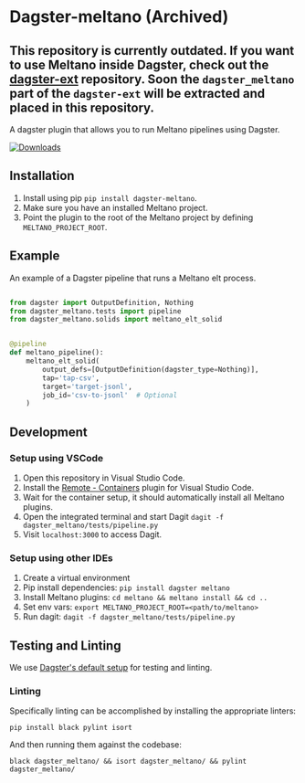 # Dagster-meltano (Archived)

## This repository is currently outdated. If you want to use Meltano inside Dagster, check out the [dagster-ext](https://github.com/quantile-development/dagster-ext) repository. Soon the `dagster_meltano` part of the `dagster-ext` will be extracted and placed in this repository.

A dagster plugin that allows you to run Meltano pipelines using Dagster.

[![Downloads](https://pepy.tech/badge/dagster-meltano/month)](https://pepy.tech/project/dagster-meltano)

## Installation
1. Install using pip `pip install dagster-meltano`.
2. Make sure you have an installed Meltano project.
3. Point the plugin to the root of the Meltano project by defining `MELTANO_PROJECT_ROOT`.

## Example
An example of a Dagster pipeline that runs a Meltano elt process.

```python

from dagster import OutputDefinition, Nothing
from dagster_meltano.tests import pipeline
from dagster_meltano.solids import meltano_elt_solid


@pipeline
def meltano_pipeline():
    meltano_elt_solid(
        output_defs=[OutputDefinition(dagster_type=Nothing)],
        tap='tap-csv',
        target='target-jsonl',
        job_id='csv-to-jsonl'  # Optional
    )
```

## Development
### Setup using VSCode
1. Open this repository in Visual Studio Code.
2. Install the [Remote - Containers](https://marketplace.visualstudio.com/items?itemName=ms-vscode-remote.remote-containers) plugin for Visual Studio Code.
3. Wait for the container setup, it should automatically install all Meltano plugins. 
4. Open the integrated terminal and start Dagit `dagit -f dagster_meltano/tests/pipeline.py`
4. Visit `localhost:3000` to access Dagit.

### Setup using other IDEs
1. Create a virtual environment
2. Pip install dependencies: `pip install dagster meltano`
3. Install Meltano plugins: `cd meltano && meltano install && cd ..`
4. Set env vars: `export MELTANO_PROJECT_ROOT=<path/to/meltano>`
5. Run dagit: `dagit -f dagster_meltano/tests/pipeline.py`

## Testing and Linting
We use [Dagster's default setup](https://docs.dagster.io/community/contributing#developing-dagster) 
for testing and linting.

### Linting
Specifically linting can be accomplished by installing the appropriate linters:

```shell
pip install black pylint isort
```

And then running them against the codebase:

```shell
black dagster_meltano/ && isort dagster_meltano/ && pylint dagster_meltano/ 
```
